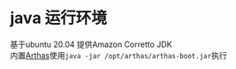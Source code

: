 # java 运行环境
基于ubuntu 20.04 提供Amazon Corretto JDK  
内置[Arthas](https://arthas.aliyun.com/)使用`java -jar /opt/arthas/arthas-boot.jar`执行